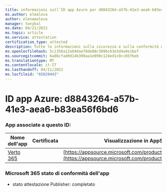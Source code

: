 ```yaml
---
title: informazioni sull'ID app Azure per d8843264-a57b-41e3-aea6-b83ea56f6bd6
ms.author: elmalova
author: elenamalova
manager: tonybal
ms.date: 04/21/2022
ms.topic: article
ms.service: attestation
certification_type: attested
description: Tutte le informazioni sulla sicurezza e sulla conformità disponibili per d8843264-a57b-41e3-aea6-b83ea56f6bd6.
ms.openlocfilehash: 5c1356a12a84dae78de88c3096c63e5d4a9e16ef
ms.sourcegitcommit: 6a86cfad0d14b309aa1e990c124ed1c0cc85fbeb
ms.translationtype: MT
ms.contentlocale: it-IT
ms.lasthandoff: 04/21/2022
ms.locfileid: "65029443"
---
```

# <a name="azure-app-id-d8843264-a57b-41e3-aea6-b83ea56f6bd6"></a>ID app Azure: d8843264-a57b-41e3-aea6-b83ea56f6bd6


### <a name="apps-associated-with-this-id"></a>App associate a questo ID:
| **Nome dell'app** | **Certificata** | **Visualizzazione in AppSource** |
|--------------|---------------|-----------------------|
| [Verto 365](../forward/WA200003230.md) |  | [https://appsource.microsoft.com/product/office/WA200003230](https://appsource.microsoft.com/product/office/WA200003230) |

### <a name="microsoft-365-app-compliance-status"></a>Microsoft 365 stato di conformità dell'app
- stato attestazione Publisher: completato
